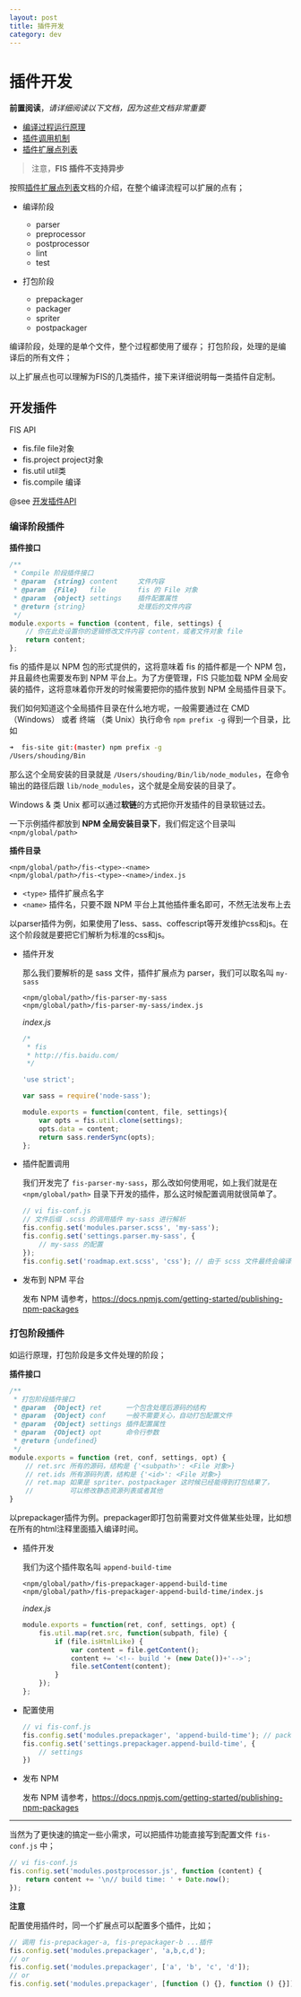 ```yaml
---
layout: post
title: 插件开发
category: dev
---
```

# 插件开发

**前置阅读**，*请详细阅读以下文档，因为这些文档非常重要*

+ [编译过程运行原理](/docs/more/fis-base.html)
+ [插件调用机制](/docs/more/how-plugin-works.html)
+ [插件扩展点列表](/docs/more/extension-point.html)

> 注意，**FIS 插件不支持异步**

按照[插件扩展点列表](/docs/more/extension-point.html)文档的介绍，在整个编译流程可以扩展的点有；

* 编译阶段
    * parser
    * preprocessor
    * postprocessor
    * lint
    * test

* 打包阶段
    * prepackager
    * packager
    * spriter
    * postpackager

编译阶段，处理的是单个文件，整个过程都使用了缓存；
打包阶段，处理的是编译后的所有文件；

以上扩展点也可以理解为FIS的几类插件，接下来详细说明每一类插件自定制。


## 开发插件

FIS API

* fis.file      file对象
* fis.project   project对象
* fis.util      util类
* fis.compile   编译

@see [开发插件API](/docs/api/dev.html)

### 编译阶段插件

**插件接口**

```js
/**
 * Compile 阶段插件接口
 * @param  {string} content     文件内容
 * @param  {File}   file        fis 的 File 对象
 * @param  {object} settings    插件配置属性
 * @return {string}             处理后的文件内容
 */
module.exports = function (content, file, settings) {
    // 你在此处设置你的逻辑修改文件内容 content，或者文件对象 file
    return content;
};
```

fis 的插件是以 NPM 包的形式提供的，这将意味着 fis 的插件都是一个 NPM 包，并且最终也需要发布到 NPM 平台上。为了方便管理，FIS 只能加载 NPM 全局安装的插件，这将意味着你开发的时候需要把你的插件放到 NPM 全局插件目录下。

我们如何知道这个全局插件目录在什么地方呢，一般需要通过在 CMD （Windows） 或者 终端
 （类 Unix）执行命令 `npm prefix -g` 得到一个目录，比如

 ```bash
➜  fis-site git:(master) npm prefix -g
/Users/shouding/Bin
 ```

那么这个全局安装的目录就是 `/Users/shouding/Bin/lib/node_modules`，在命令输出的路径后跟 `lib/node_modules`，这个就是全局安装的目录了。

Windows & 类 Unix 都可以通过**软链**的方式把你开发插件的目录软链过去。

一下示例插件都放到 **NPM 全局安装目录下**，我们假定这个目录叫 `<npm/global/path>`

**插件目录**

```
<npm/global/path>/fis-<type>-<name>
<npm/global/path>/fis-<type>-<name>/index.js
```

- `<type>` 插件扩展点名字
- `<name>` 插件名，只要不跟 NPM 平台上其他插件重名即可，不然无法发布上去


以parser插件为例，如果使用了less、sass、coffescript等开发维护css和js。在这个阶段就是要把它们解析为标准的css和js。

- 插件开发

    那么我们要解析的是 sass 文件，插件扩展点为 parser，我们可以取名叫 `my-sass`

    ```
    <npm/global/path>/fis-parser-my-sass
    <npm/global/path>/fis-parser-my-sass/index.js
    ```

    *index.js*

    ```javascript
    /*
     * fis
     * http://fis.baidu.com/
     */

    'use strict';

    var sass = require('node-sass');

    module.exports = function(content, file, settings){
        var opts = fis.util.clone(settings);
        opts.data = content;
        return sass.renderSync(opts);
    };

    ```

- 插件配置调用

    我们开发完了 `fis-parser-my-sass`，那么改如何使用呢，如上我们就是在`<npm/global/path>` 目录下开发的插件，那么这时候配置调用就很简单了。

    ```js
    // vi fis-conf.js
    // 文件后缀 .scss 的调用插件 my-sass 进行解析
    fis.config.set('modules.parser.scss', 'my-sass');
    fis.config.set('settings.parser.my-sass', {
        // my-sass 的配置
    });
    fis.config.set('roadmap.ext.scss', 'css'); // 由于 scss 文件最终会编译成 css，设置最终产出文件后缀为 css
    ```

- 发布到 NPM 平台

    发布 NPM 请参考，https://docs.npmjs.com/getting-started/publishing-npm-packages

### 打包阶段插件

如运行原理，打包阶段是多文件处理的阶段；

**插件接口**

```js
/**
 * 打包阶段插件接口
 * @param  {Object} ret      一个包含处理后源码的结构
 * @param  {Object} conf     一般不需要关心，自动打包配置文件
 * @param  {Object} settings 插件配置属性
 * @param  {Object} opt      命令行参数
 * @return {undefined}          
 */
module.exports = function (ret, conf, settings, opt) {
    // ret.src 所有的源码，结构是 {'<subpath>': <File 对象>}
    // ret.ids 所有源码列表，结构是 {'<id>': <File 对象>}
    // ret.map 如果是 spriter、postpackager 这时候已经能得到打包结果了，
    //         可以修改静态资源列表或者其他
}
```

以prepackager插件为例。prepackager即打包前需要对文件做某些处理，比如想在所有的html注释里面插入编译时间。

- 插件开发

    我们为这个插件取名叫 `append-build-time`

    ```
    <npm/global/path>/fis-prepackager-append-build-time
    <npm/global/path>/fis-prepackager-append-build-time/index.js
    ```
    *index.js*

    ```javascript
    module.exports = function(ret, conf, settings, opt) {
        fis.util.map(ret.src, function(subpath, file) {
            if (file.isHtmlLike) {
                var content = file.getContent();
                content += '<!-- build '+ (new Date())+'-->';
                file.setContent(content);
            }
        });
    };
    ```

- 配置使用

    ```js
    // vi fis-conf.js
    fis.config.set('modules.prepackager', 'append-build-time'); // packager阶段插件处理所有文件，所以不需要给某一类后缀的文件设置。
    fis.config.set('settings.prepackager.append-build-time', {
        // settings
    })
    ```

- 发布 NPM
    
    发布 NPM 请参考，https://docs.npmjs.com/getting-started/publishing-npm-packages

--------

当然为了更快速的搞定一些小需求，可以把插件功能直接写到配置文件 `fis-conf.js` 中；

```js
// vi fis-conf.js
fis.config.set('modules.postprocessor.js', function (content) {
    return content += '\n// build time: ' + Date.now();
});
```

**注意**

配置使用插件时，同一个扩展点可以配置多个插件，比如；

```js
// 调用 fis-prepackager-a, fis-prepackager-b ...插件
fis.config.set('modules.prepackager', 'a,b,c,d');
// or
fis.config.set('modules.prepackager', ['a', 'b', 'c', 'd']);
// or
fis.config.set('modules.prepackager', [function () {}, function () {}])
```